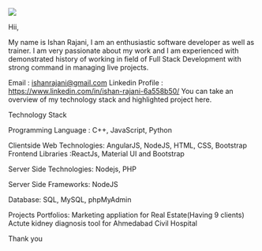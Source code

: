 ![](https://komarev.com/ghpvc/?username=your-github-username)


Hii,

My name is Ishan Rajani, I am an enthusiastic software developer as well as trainer. I am very passionate about my work and I am experienced with demonstrated history of working in field of Full Stack Development with strong command in managing live projects.

Email : ishanrajani@gmail.com
Linkedin Profile : https://www.linkedin.com/in/ishan-rajani-6a558b50/
You can take an overview of my technology stack and highlighted project here.

Technology Stack

Programming Language : C++, JavaScript, Python

Clientside Web Technologies: AngularJS, NodeJS, HTML, CSS, Bootstrap
Frontend Libraries :ReactJs, Material UI and Bootstrap

Server Side Technologies: Nodejs, PHP

Server Side Frameworks: NodeJS

Database: SQL, MySQL, phpMyAdmin

Projects Portfolios:
Marketing appliation for Real Estate(Having 9 clients)
Actute kidney diagnosis tool for Ahmedabad Civil Hospital

Thank you
